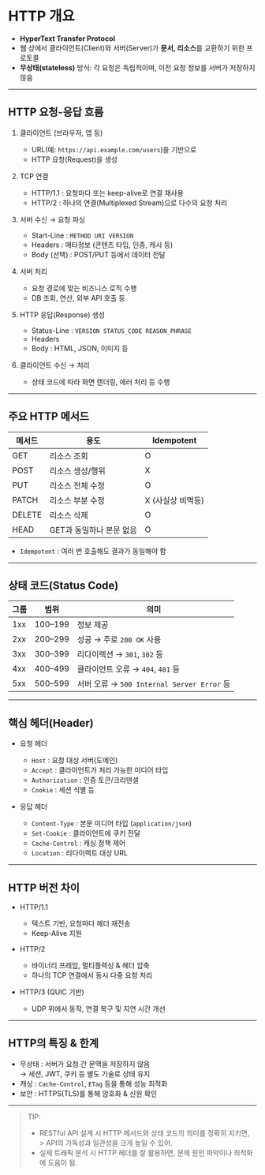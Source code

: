 # HTTP 개요

- **HyperText Transfer Protocol**
- 웹 상에서 클라이언트(Client)와 서버(Server)가 **문서, 리소스**를 교환하기 위한 프로토콜
- **무상태(stateless)** 방식: 각 요청은 독립적이며, 이전 요청 정보를 서버가 저장하지 않음

---

## HTTP 요청-응답 흐름

1. 클라이언트 (브라우저, 앱 등)
    - URL(예: `https://api.example.com/users`)을 기반으로
    - HTTP 요청(Request)을 생성

2. TCP 연결
    - HTTP/1.1 : 요청마다 또는 keep-alive로 연결 재사용
    - HTTP/2 : 하나의 연결(Multiplexed Stream)으로 다수의 요청 처리

3. 서버 수신 → 요청 파싱
    - Start-Line : `METHOD URI VERSION`
    - Headers : 메타정보 (콘텐츠 타입, 인증, 캐시 등)
    - Body (선택) : POST/PUT 등에서 데이터 전달

4. 서버 처리
    - 요청 경로에 맞는 비즈니스 로직 수행
    - DB 조회, 연산, 외부 API 호출 등

5. HTTP 응답(Response) 생성
    - Status-Line : `VERSION STATUS_CODE REASON_PHRASE`
    - Headers
    - Body : HTML, JSON, 이미지 등

6. 클라이언트 수신 → 처리
    - 상태 코드에 따라 화면 렌더링, 에러 처리 등 수행

---

## 주요 HTTP 메서드

| 메서드  | 용도               | Idempotent |
|---------|--------------------|---------------|
| GET     | 리소스 조회        | O             |
| POST    | 리소스 생성/행위   | X             |
| PUT     | 리소스 전체 수정   | O             |
| PATCH   | 리소스 부분 수정   | X (사실상 비멱등) |
| DELETE  | 리소스 삭제        | O             |
| HEAD    | GET과 동일하나 본문 없음 | O          |

- `Idempotent` : 여러 번 호출해도 결과가 동일해야 함

---

## 상태 코드(Status Code)

| 그룹  | 범위  | 의미                            |
|-------|-------|---------------------------------|
| 1xx   | 100–199 | 정보 제공                       |
| 2xx   | 200–299 | 성공 → 주로 `200 OK` 사용       |
| 3xx   | 300–399 | 리다이렉션 → `301`, `302` 등    |
| 4xx   | 400–499 | 클라이언트 오류 → `404`, `401` 등 |
| 5xx   | 500–599 | 서버 오류 → `500 Internal Server Error` 등 |

---

## 핵심 헤더(Header)

- 요청 헤더
    - `Host` : 요청 대상 서버(도메인)
    - `Accept` : 클라이언트가 처리 가능한 미디어 타입
    - `Authorization` : 인증 토큰/크리덴셜
    - `Cookie` : 세션 식별 등

- 응답 헤더
    - `Content-Type` : 본문 미디어 타입 (`application/json`)
    - `Set-Cookie` : 클라이언트에 쿠키 전달
    - `Cache-Control` : 캐싱 정책 제어
    - `Location` : 리다이렉트 대상 URL

---

## HTTP 버전 차이

- HTTP/1.1
    - 텍스트 기반, 요청마다 헤더 재전송
    - Keep-Alive 지원

- HTTP/2
    - 바이너리 프레임, 멀티플렉싱 & 헤더 압축
    - 하나의 TCP 연결에서 동시 다중 요청 처리

- HTTP/3 (QUIC 기반)
    - UDP 위에서 동작, 연결 복구 및 지연 시간 개선

---

## HTTP의 특징 & 한계

- 무상태 : 서버가 요청 간 문맥을 저장하지 않음  
  → 세션, JWT, 쿠키 등 별도 기술로 상태 유지
- 캐싱 : `Cache-Control`, `ETag` 등을 통해 성능 최적화
- 보안 : HTTPS(TLS)를 통해 암호화 & 신원 확인

---

> TIP:
> - RESTful API 설계 시 HTTP 메서드와 상태 코드의 의미를 정확히 지키면,  
    >   API의 가독성과 일관성을 크게 높일 수 있어.
> - 실제 트래픽 분석 시 HTTP 헤더를 잘 활용하면, 문제 원인 파악이나 최적화에 도움이 됨.

